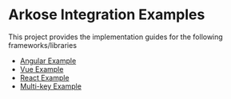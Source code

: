 # Arkose Integration Examples

This project provides the implementation guides for the following frameworks/libraries

- [Angular Example](https://github.com/ArkoseLabs/arkose-examples/tree/main/angular-example)
- [Vue Example](https://github.com/ArkoseLabs/arkose-examples/tree/main/vue-example)
- [React Example](https://github.com/ArkoseLabs/arkose-examples/tree/main/react-example)
- [Multi-key Example](https://github.com/ArkoseLabs/arkose-examples/tree/main/multi-key-example)
